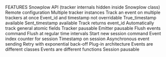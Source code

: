 FEATURES
Snowplow API (tracker internals hidden inside Snowplow class)
Remote configuration
Multiple tracker instances
Track an event on multiple trackers at once
Event_id and timestamp not overridable
True_timestamp available
Sent_timestamp available
Track returns event_id
Automatically track general atomic fields
Tracker pausable
Emitter pausable
Flush events command
Flush at regular time intervals
Start new session command
Event index counter for session
Timestamp on session
Asynchronous event sending
Retry with exponential back-off
Plug-in architecture
Events are different classes
Events are different functions
Session pausable



































































































































































































































































































































































































































































































































































































































































































































































































































































